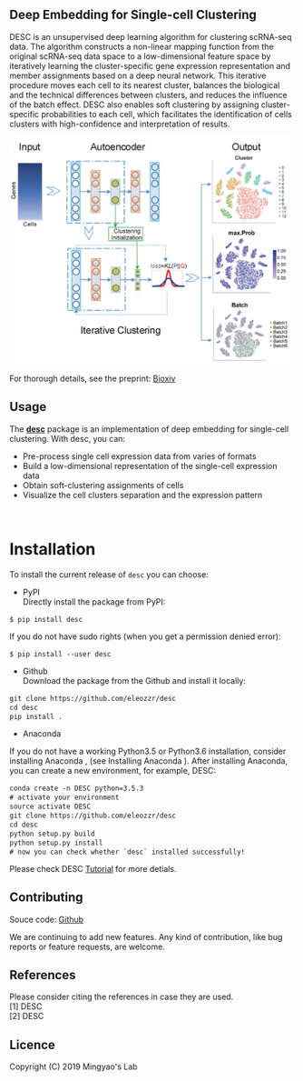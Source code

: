 
## Deep Embedding for Single-cell Clustering 

DESC is an unsupervised deep learning algorithm for clustering scRNA-seq data. The algorithm constructs a non-linear mapping function from the original scRNA-seq data space to a low-dimensional feature space by iteratively learning the cluster-specific gene expression representation and member assignments based on a deep neural network. This iterative procedure moves each cell to its nearest cluster, balances the biological and the technical differences between clusters, and reduces the influence of the batch effect. DESC also enables soft clustering by assigning cluster-specific probabilities to each cell, which facilitates the identification of cells clusters with high-confidence and interpretation of results. 

![DESC workflow](docs/assets/images/desc_workflow.png)

For thorough details, see the preprint: [Bioxiv](https://www.biorxiv.org)
<br>

## Usage

The [**desc**](https://github.com/eleozzr/desc) package is an implementation of deep embedding for single-cell clustering. With desc, you can:

- Pre-process single cell expression data from varies of formats
- Build a low-dimensional representation of the single-cell expression data
- Obtain soft-clustering assignments of cells
- Visualize the cell clusters separation and the expression pattern
<br>

# Installation

To install the current release of `desc` you can choose:

* PyPI  
Directly install the package from PyPI:

```
$ pip install desc
```

If you do not have sudo rights (when you get a permission denied error): 

```
$ pip install --user desc
```

* Github  
Download the package from the Github and install it locally:

```
git clone https://github.com/eleozzr/desc
cd desc
pip install .
```

* Anaconda

If you do not have a working Python3.5 or Python3.6 installation, consider installing Anaconda , (see Installing Anaconda ). After installing Anaconda, you can create a new environment, for example, DESC:

```
conda create -n DESC python=3.5.3
# activate your environment 
source activate DESC 
git clone https://github.com/eleozzr/desc
cd desc
python setup.py build
python setup.py install
# now you can check whether `desc` installed successfully!
```

Please check DESC [Tutorial](https://eleozzr.github.io/desc/tutorial.html) for more detials.
<br>

## Contributing

Souce code: [Github](https://github.com/eleozzr/desc)  

We are continuing to add new features. Any kind of contribution, like bug reports or feature requests, are welcome.
<br>

## References

Please consider citing the references in case they are used.  
[1] DESC    
[2] DESC
<br>

## Licence

Copyright (C) 2019 Mingyao's Lab
